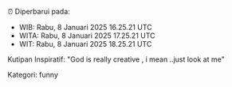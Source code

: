 ⏰ Diperbarui pada:
- WIB: Rabu, 8 Januari 2025 16.25.21 UTC
- WITA: Rabu, 8 Januari 2025 17.25.21 UTC
- WIT: Rabu, 8 Januari 2025 18.25.21 UTC

Kutipan Inspiratif:
"God is really creative , i mean ..just look at me"


Kategori: funny


